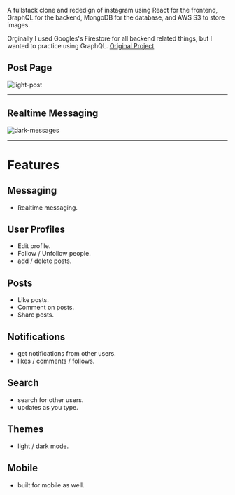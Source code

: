 A fullstack clone and rededign of instagram using React for the frontend, GraphQL for the backend, MongoDB for the database, and AWS S3 to store images.

Orginally I used Googles's Firestore for all backend related things, but I wanted to practice using GraphQL.
[Original Project](https://github.com/joshwrn/instagram-clone)

## Post Page

![light-post](https://user-images.githubusercontent.com/81135679/127759378-f87072b8-9640-4882-a9af-3e370b7452cb.png)

---

## Realtime Messaging

![dark-messages](https://user-images.githubusercontent.com/81135679/127759447-011a5111-8f03-4b75-9f0e-b9b77009649b.png)

---

# Features

## Messaging

- Realtime messaging.

## User Profiles

- Edit profile.
- Follow / Unfollow people.
- add / delete posts.

## Posts

- Like posts.
- Comment on posts.
- Share posts.

## Notifications

- get notifications from other users.
- likes / comments / follows.

## Search

- search for other users.
- updates as you type.

## Themes

- light / dark mode.

## Mobile

- built for mobile as well.
